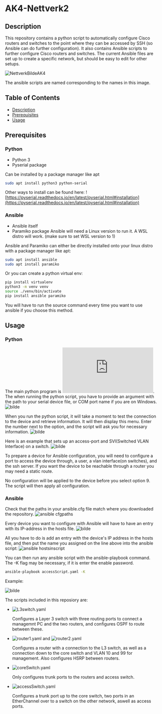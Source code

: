 # AK4-Nettverk2

## Description
This repository contains a python script to automatically configure Cisco routers and switches to the point where they can be accessed by SSH (so Ansible can do further configuration).
It also contains Ansible scripts to further configure Cisco routers and switches. The current Ansible files are set up to create a specific network, but should be easy to edit for other setups.

![NettverkBildeAK4](https://github.com/user-attachments/assets/0be62baa-86c6-4df0-b500-a0e93055036c)

The ansible scripts are named corresponding to the names in this image.

## Table of Contents
- [Description](#description)
- [Prerequisites](#prerequisites)
- [Usage](#usage)

## Prerequisites
### Python
- Python 3
- Pyserial package

Can be installed by a package manager like apt
```bash
sudo apt install python3 python-serial
```
Other ways to install can be found here: ![https://pyserial.readthedocs.io/en/latest/pyserial.html#installation](https://pyserial.readthedocs.io/en/latest/pyserial.html#installation)

### Ansible
- Ansible itself
- Paramiko package
Ansible will need a Linux version to run it. A WSL distro will work. (make sure to set WSL version to 1)

Ansible and Paramiko can either be directly installed onto your linux distro with a package manager like apt:
```bash
sudo apt install ansible
sudo apt install paramiko
```

Or you can create a python virtual env:
```bash
pip install virtualenv
python3 -m venv venv
source ./venv/bin/activate
pip install ansible paramiko
```
You will have to run the source command every time you want to use ansible if you choose this method.

## Usage

### Python
The main python program is ![setupSSH.py](https://github.com/Dan-Amu/AK4-Nettverk2/blob/main/python/setupSSH.py).
The when running the python script, you have to provide an argument with the path to your serial device file, or COM port name if you are on Windows.
![bilde](https://github.com/user-attachments/assets/cb8da34f-e488-4034-ba4b-d73ae0e20fa6)

When you run the python script, it will take a moment to test the connection to the device and retrieve information.
It will then display this menu. Enter the number next to the option, and the script will ask you for necessary information.
![bilde](https://github.com/user-attachments/assets/b12f1b72-b2ab-4669-a852-fdf9b3a4683e)


Here is an example that sets up an access-port and SVI(Switched VLAN Interface) on a switch.
![bilde](https://github.com/user-attachments/assets/55457f5f-7d6f-4341-941f-c38d6e306aab)

To prepare a device for Ansible configuration, you will need to configure a port to access the device through, a user, a vlan interface(on switches), and the ssh server.
If you want the device to be reachable through a router you may need a static route.

No configuration will be applied to the device before you select option 9.
The script will then apply all configuration.

### Ansible

Check that the paths in your ansible.cfg file match where you downloaded the repository.
![ansible cfgpaths](https://github.com/user-attachments/assets/c4bfe476-106b-4a72-95fb-343936fcab02)


Every device you want to configure with Ansible will have to have an entry with its IP-address in the hosts file.
![bilde](https://github.com/user-attachments/assets/bcc448e4-2801-4c7b-ae90-694f5b7350f1)

All you have to do is add an entry with the device's IP address in the hosts file, and then put the name you assigned on the line above into the ansible script:
![ansible hostsinscript](https://github.com/user-attachments/assets/88e6f8f0-d9dc-4f4c-b537-b1f3e77b8423)

You can then run any ansible script with the ansible-playbook command. 
The -K flag may be necessary, if it is enter the enable password.
```bash
ansible-playbook accessScript.yaml -K
```
Example:

![bilde](https://github.com/user-attachments/assets/49f80bd7-3056-4881-b1d5-a0c0015877a1)


The scripts included in this reposiory are:
- ![L3switch.yaml](https://github.com/Dan-Amu/AK4-Nettverk2/blob/main/ansible/L3switch.yaml)

  Configures a Layer 3 switch with three routing ports to connect a managemnt PC and the two routers, and configures OSPF to route between these.
  
- ![router1.yaml](https://github.com/Dan-Amu/AK4-Nettverk2/blob/main/ansible/router1.yaml) and ![router2.yaml](https://github.com/Dan-Amu/AK4-Nettverk2/blob/main/ansible/router2.yaml)

  Configures a router with a connection to the L3 switch, as well as a connection down to the core switch and VLAN 10 and 99 for management. Also configures HSRP between routers.
  
- ![coreSwitch.yaml](https://github.com/Dan-Amu/AK4-Nettverk2/blob/main/ansible/coreSwitch.yaml)

  Only configures trunk ports to the routers and access switch.

- ![accessSwitch.yaml](https://github.com/Dan-Amu/AK4-Nettverk2/blob/main/ansible/accessSwitch.yaml)

  Configures a trunk port up to the core switch, two ports in an EtherChannel over to a switch on the other network, aswell as access ports.
